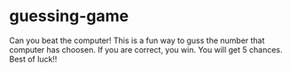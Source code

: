 # guessing-game
Can you beat the computer!
This is a fun way to guss the number that computer has choosen. If you are correct, you win.
You will get 5 chances. 
Best of luck!!
